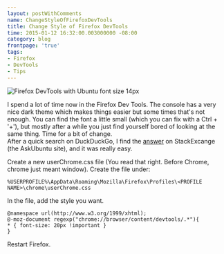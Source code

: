```yaml
---
layout: postWithComments
name: ChangeStyleOfFirefoxDevTools
title: Change Style of Firefox DevTools
time: 2015-01-12 16:32:00.003000000 -08:00
category: blog
frontpage: 'true'
tags: 
- Firefox
- DevTools
- Tips
---
```


<img class="imageInCenter" title="Firefox DevTools with Ubuntu font size 14px" src="{{ site.imgFolder_blog }}{{ page.name }}/FirefoxDevTools.png">

I spend a lot of time now in the Firefox Dev Tools. The console has a very nice dark theme which makes things easier but some times that's not enough. You can find the font a little small (which you can fix with a Ctrl + '+'), but mostly after a while you just find yourself bored of looking at the same thing. Time for a bit of change.  
After a quick search on DuckDuckGo, I find the [answer](http://askubuntu.com/questions/426326/how-to-change-firefox-debugger-font-size) on StackExcange (the AskUbuntu site), and it was really easy.  

Create a new userChrome.css file (You read that right. Before Chrome, chrome just meant window). Create the file under: 

```
%USERPROFILE%\AppData\Roaming\Mozilla\Firefox\Profiles\<PROFILE NAME>\chrome\userChrome.css
```

In the file, add the style you want.

```
@namespace url(http://www.w3.org/1999/xhtml);
@-moz-document regexp("chrome://browser/content/devtools/.*"){
* { font-size: 20px !important }
}
```

Restart Firefox.